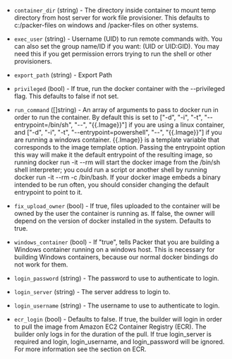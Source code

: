 <!-- Code generated from the comments of the Config struct in builder/docker/config.go; DO NOT EDIT MANUALLY -->

-   `container_dir` (string) - The directory inside container to mount temp
    directory from host server for work file
    provisioner. This defaults to
    c:/packer-files on windows and /packer-files on other systems.
    
-   `exec_user` (string) - Username (UID) to run remote commands with. You can
    also set the group name/ID if you want: (UID or UID:GID).
    You may need this if you get permission errors trying to run the shell or
    other provisioners.
    
-   `export_path` (string) - Export Path
-   `privileged` (bool) - If true, run the docker container with the
    --privileged flag. This defaults to false if not set.
    
-   `run_command` ([]string) - An array of arguments to pass to
    docker run in order to run the container. By default this is set to
    ["-d", "-i", "-t", "--entrypoint=/bin/sh", "--", "{{.Image}}"] if you are
    using a linux container, and
    ["-d", "-i", "-t", "--entrypoint=powershell", "--", "{{.Image}}"] if you
    are running a windows container. {{.Image}} is a template variable that
    corresponds to the image template option. Passing the entrypoint option
    this way will make it the default entrypoint of the resulting image, so
    running docker run -it --rm  will start the docker image from the
    /bin/sh shell interpreter; you could run a script or another shell by
    running docker run -it --rm  -c /bin/bash. If your docker image
    embeds a binary intended to be run often, you should consider changing the
    default entrypoint to point to it.
    
-   `fix_upload_owner` (bool) - If true, files uploaded to the container
    will be owned by the user the container is running as. If false, the owner
    will depend on the version of docker installed in the system. Defaults to
    true.
    
-   `windows_container` (bool) - If "true", tells Packer that you are building a
    Windows container running on a windows host. This is necessary for building
    Windows containers, because our normal docker bindings do not work for them.
    
-   `login_password` (string) - The password to use to authenticate to login.
    
-   `login_server` (string) - The server address to login to.
    
-   `login_username` (string) - The username to use to authenticate to login.
    
-   `ecr_login` (bool) - Defaults to false. If true, the builder will login
    in order to pull the image from Amazon EC2 Container Registry
    (ECR). The builder only logs in for the
    duration of the pull. If true login_server is required and login,
    login_username, and login_password will be ignored. For more
    information see the section on ECR.
    